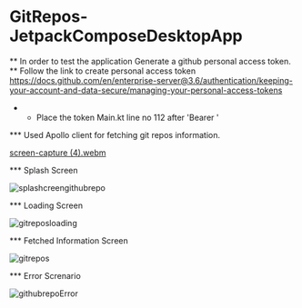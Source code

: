 # GitRepos-JetpackComposeDesktopApp
** In order to test the application Generate a github personal access token.
** Follow the link to create personal access token https://docs.github.com/en/enterprise-server@3.6/authentication/keeping-your-account-and-data-secure/managing-your-personal-access-tokens
* * Place the token Main.kt line no 112 after 'Bearer '


*** Used Apollo client for fetching git repos information.

[screen-capture (4).webm](https://github.com/rohan9521/GitRepos-JetpackComposeDesktopApp/assets/43091846/2f85f476-d5a6-43ee-b958-a94d538ba6ac)

*** Splash Screen

![splashcreengithubrepo](https://github.com/rohan9521/GitRepos-JetpackComposeDesktopApp/assets/43091846/0d544c50-96b7-401d-9387-013b9cc4cf5a)

*** Loading Screen

![gitreposloading](https://github.com/rohan9521/GitRepos-JetpackComposeDesktopApp/assets/43091846/5a8b747d-9c3f-41f1-ab0c-9e240d41d502)

*** Fetched Information Screen

![gitrepos](https://github.com/rohan9521/GitRepos-JetpackComposeDesktopApp/assets/43091846/e4b68287-2bd4-4577-ac68-0738b394d049)

*** Error Screnario

![githubrepoError](https://github.com/rohan9521/GitRepos-JetpackComposeDesktopApp/assets/43091846/2e456ec6-3368-4f64-936f-155d435e28b1)

